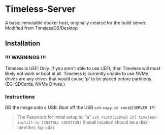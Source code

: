 # Timeless-Server
A basic immutable docker host, originally created for the build server.
Modified from TimelessOS/Desktop

## Installation
### !!! WARNINGS !!!
Timeless is UEFI Only. If you aren't able to use UEFI, then Timeless will most likely not work or boot at all.
Timeless is currently unable to use NVMe drives are any drives that would cause 'p' to be placed before partitions. (EG: SDCards, NVMe Drives.)

### Instructions
DD the image onto a USB. Boot off the USB
`ssh-copy-id root@[SERVER IP]`
> The Password for initial setup is: "a"
`ssh root@[SERVER IP] timeless-install-to [INSTALL LOCATION]` (Install location should be a disk identifier, Eg: sda)
